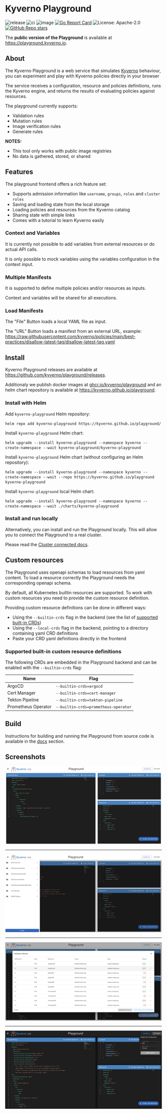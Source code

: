 # Kyverno Playground

![release](https://github.com/kyverno/playground/workflows/release/badge.svg)
![ci](https://github.com/kyverno/playground/workflows/ci/badge.svg)
![image](https://github.com/kyverno/playground/workflows/image/badge.svg)
[![Go Report Card](https://goreportcard.com/badge/github.com/kyverno/playground/backend)](https://goreportcard.com/report/github.com/kyverno/playground/backend)
![License: Apache-2.0](https://img.shields.io/github/license/kyverno/playground?color=blue)
[![GitHub Repo stars](https://img.shields.io/github/stars/kyverno/playground)](https://github.com/kyverno/playground/stargazers)

The **public version of the Playground** is available at https://playground.kyverno.io.

## About

The Kyverno Playground is a web service that simulates [Kyverno](https://github.com/kyverno/kyverno) behaviour, you can experiment and play with Kyverno policies directly in your browser

The service receives a configuration, resource and policies definitions, runs the Kyverno engine, and returns the results of evaluating policies against resources.

The playground currently supports:
- Validation rules
- Mutation rules
- Image verification rules
- Generate rules

**NOTES:**
- This tool only works with public image registries
- No data is gathered, stored, or shared

## Features

The playground frontend offers a rich feature set:
- Supports admission information like `username`, `groups`, `roles` and `cluster roles`
- Saving and loading state from the local storage
- Loading policies and resources from the Kyverno catalog
- Sharing state with simple links
- Comes with a tutorial to learn Kyverno easily

### Context and Variables

It is currently not possible to add variables from external resources or do actual API calls.

It is only possible to mock variables using the variables configuration in the context input.

### Multiple Manifests

It is supported to define multiple policies and/or resources as inputs.

Context and variables will be shared for all executions.

### Load Manifests

The "File" Button loads a local YAML file as input.

The "URL" Button loads a manifest from an external URL, example: https://raw.githubusercontent.com/kyverno/policies/main/best-practices/disallow-latest-tag/disallow-latest-tag.yaml

## Install

Kyverno Playground releases are available at https://github.com/kyverno/playground/releases.

Additionaly we publish docker images at [ghcr.io/kyverno/playground](https://github.com/kyverno/playground/pkgs/container/playground) and an helm chart repository is available at https://kyverno.github.io/playground.

### Install with Helm

Add `kyverno-playground` Helm repository:

```shell
helm repo add kyverno-playground https://kyverno.github.io/playground/
```

Install `kyverno-playground` Helm chart:

```shell
helm upgrade --install kyverno-playground --namespace kyverno --create-namespace --wait kyverno-playground/kyverno-playground
```

Install `kyverno-playground` Helm chart (without configuring an Helm repository):
```shell
helm upgrade --install kyverno-playground --namespace kyverno --create-namespace --wait --repo https://kyverno.github.io/playground kyverno-playground
```

Install `kyverno-playground` local Helm chart:
```shell
helm upgrade --install kyverno-playground --namespace kyverno --create-namespace --wait ./charts/kyverno-playground
```

### Install and run locally

Alternatively, you can install and run the Playground locally. This will allow you to connect the Playground to a real cluster.

Please read the [Cluster connected docs](./docs/CLUSTER.md).

## Custom resources

The Playground uses openapi schemas to load resources from yaml content. To load a resource correctly the Playground needs the corresponding openapi schema.

By default, all Kubernetes builtin resources are supported. To work with custom resources you need to provide the custom resource definition.

Providing custom resource definitions can be done in different ways:
* Using the `--builtin-crds` flag in the backend (see the list of [supported built-in CRDs](#supported-built-in-custom-resource-definitions))
* Using the `--local-crds` flag in the backend, pointing to a directory containing yaml CRD definitions
* Paste your CRD yaml definitions directly in the frontend

### Supported built-in custom resource definitions

The following CRDs are embedded in the Playground backend and can be enabled with the `--builtin-crds` flag:

| Name | Flag |
| --- | --- |
| ArgoCD | `--builtin-crds=argocd` |
| Cert Manager | `--builtin-crds=cert-manager` |
| Tekton Pipeline | `--builtin-crds=tekton-pipeline` |
| Prometheus Operator | `--builtin-crds=prometheus-operator` |

## Build

Instructions for building and running the Playground from source code is available in the [docs](./docs) section.

## Screenshots

![Kyverno Playground - Layout](./frontend/screens/layout.png?raw=true)

<hr />

![Kyverno Playground - Examples](./frontend/screens/examples.png?raw=true)

<hr />

![Kyverno Playground - Validation Results](./frontend/screens/results.png?raw=true)

<hr />

![Kyverno Playground - DarkMode](./frontend/screens/darkmode.png?raw=true)
